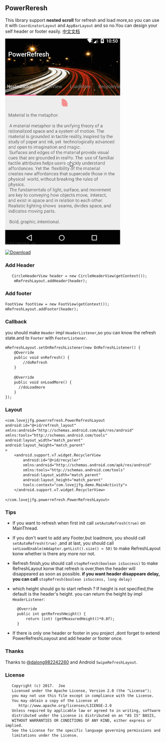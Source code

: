 ## PowerReresh

This library support **nested scroll** for refresh and load more,so you can use it with `CoordinatorLayout` and `AppBarLayout` and so no.You can design your self header or footer easily.  [中文文档](https://github.com/lovejjfg/PowerRefresh/wiki/%E4%B8%AD%E6%96%87%E8%AF%B4%E6%98%8E)

![screen](https://raw.githubusercontent.com/lovejjfg/screenshort/master/power_refresh.gif)

[ ![Download](https://api.bintray.com/packages/lovejjfg/maven/PowerRefresh/images/download.svg) ](https://bintray.com/lovejjfg/maven/PowerRefresh/_latestVersion)


### Add Header

	   CircleHeaderView header = new CircleHeaderView(getContext());
        mRefreshLayout.addHeader(header);
### Add footer

	FootView footView = new FootView(getContext());
	mRefreshLayout.addFooter(header);

### Callback

you should make `Header` impl `HeaderListener`,so you can know the refresh state.and to `Footer` with `FooterListener`.


    mRefreshLayout.setOnRefreshListener(new OnRefreshListener() {
        @Override
        public void onRefresh() {
			//doRefresh
        }

        @Override
        public void onLoadMore() {
          //doLoadmore
        }
    });



### Layout


	<com.lovejjfg.powerrefresh.PowerRefreshLayout
    android:id="@+id/refresh_layout"
    xmlns:android="http://schemas.android.com/apk/res/android"
    xmlns:tools="http://schemas.android.com/tools"
    android:layout_width="match_parent"
    android:layout_height="match_parent"
    >
	    <android.support.v7.widget.RecyclerView
	        android:id="@+id/recycler"
	        xmlns:android="http://schemas.android.com/apk/res/android"
	        xmlns:tools="http://schemas.android.com/tools"
	        android:layout_width="match_parent"
	        android:layout_height="match_parent"
	        tools:context="com.lovejjfg.demo.MainActivity">
	    </android.support.v7.widget.RecyclerView>

	</com.lovejjfg.powerrefresh.PowerRefreshLayout>

### Tips 

* If you want to refresh when first init call  `setAutoRefresh(true)` on MainThread.
* If you don't want to add any Footer,but loadmore, you should call `setAutoRefresh(true)` ,and at last, you should call `setLoadEnable(mAdapter.getList().size() < 50)` to make RefreshLayout  konw whether is there any more nor not.

* Refresh finish,you should call `stopRefresh(boolean isSuccess)` to make RefreshLayout  konw that refresh is over,then the header will disappeared as soon as possible. **if you want header disappeare delay, you can call** `stopRefresh(boolean isSuccess, long delay)`

* which height should go to start refresh ? If height is not specified,the default is the header's height. you can return the height by impl `HeaderListener`:

	    @Override
	    public int getRefreshHeight() {
	        return (int) (getMeasuredHeight()*0.8f);
	    }

* If there is only one header or footer in you project ,dont forget to extend PowerRefreshLoayout and add header or footer once.

### Thanks

Thanks to [@dalong982242260](https://github.com/dalong982242260/PullRefresh) and Android `SwipeRefreshLayout`.


### License

	   Copyright (c) 2017.  Joe
	   Licensed under the Apache License, Version 2.0 (the "License");
	   you may not use this file except in compliance with the License.
	   You may obtain a copy of the License at
	      http://www.apache.org/licenses/LICENSE-2.0
	   Unless required by applicable law or agreed to in writing, software
	   distributed under the License is distributed on an "AS IS" BASIS,
	   WITHOUT WARRANTIES OR CONDITIONS OF ANY KIND, either express or implied.
	   See the License for the specific language governing permissions and
	   limitations under the License.

